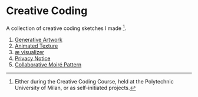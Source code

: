 # Creative Coding

A collection of creative coding sketches I made [^1].

1. [Generative Artwork](https://drawwithcode.github.io/2021-01-benedettoandrea/)
2. [Animated Texture](https://drawwithcode.github.io/02-animated-texture-benedettoandrea/)
3. [æ visualizer](https://drawwithcode.github.io/2021-03-benedettoandrea/)
4. [Privacy Notice](https://drawwithcode.github.io/2021-04-benedettoandrea/)
5. [Collaborative Moiré Pattern](https://drawwithcode.github.io/2021-05-benedettoandrea/)

[^1]: Either during the Creative Coding Course, held at the Polytechnic University of Milan, or as self-initiated projects.
